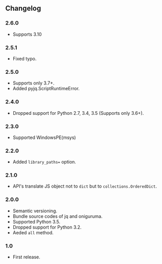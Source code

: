 Changelog
---------

### 2.6.0

- Supports 3.10

### 2.5.1

- Fixed typo.

### 2.5.0

- Supports only 3.7+.
- Added pyjq.ScriptRuntimeError.

### 2.4.0

- Dropped support for Python 2.7, 3.4, 3.5 (Supports only 3.6+).

### 2.3.0

- Supported WindowsPE(msys)

### 2.2.0

- Added `library_paths=` option.

### 2.1.0

- API's translate JS object not to `dict` but to `collections.OrderedDict`.

### 2.0.0

- Semantic versioning.
- Bundle source codes of jq and oniguruma.
- Supported Python 3.5.
- Dropped support for Python 3.2.
- Aeded `all` method.

### 1.0

- First release.
